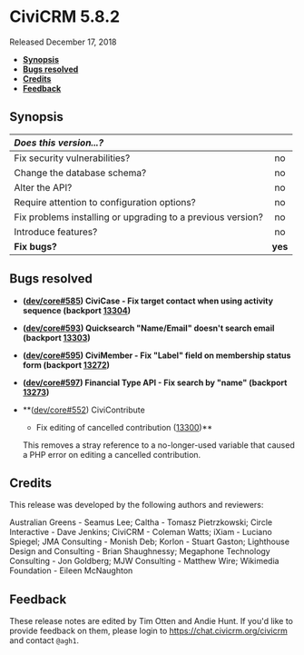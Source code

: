# CiviCRM 5.8.2

Released December 17, 2018

- **[Synopsis](#synopsis)**
- **[Bugs resolved](#bugs)**
- **[Credits](#credits)**
- **[Feedback](#feedback)**

## <a name="synopsis"></a>Synopsis

| *Does this version...?*                                         |         |
|:--------------------------------------------------------------- |:-------:|
| Fix security vulnerabilities?                                   |   no    |
| Change the database schema?                                     |   no    |
| Alter the API?                                                  |   no    |
| Require attention to configuration options?                     |   no    |
| Fix problems installing or upgrading to a previous version?     |   no    |
| Introduce features?                                             |   no    |
| **Fix bugs?**                                                   | **yes** |

## <a name="bugs"></a>Bugs resolved

- **([dev/core#585](https://lab.civicrm.org/dev/core/issues/585)) CiviCase - Fix
  target contact when using activity sequence (backport
  [13304](https://github.com/civicrm/civicrm-core/pull/13304))**

- **([dev/core#593](https://lab.civicrm.org/dev/core/issues/593)) Quicksearch
  "Name/Email" doesn't search email (backport
  [13303](https://github.com/civicrm/civicrm-core/pull/13303))**

- **([dev/core#595](https://lab.civicrm.org/dev/core/issues/595)) CiviMember -
  Fix "Label" field on membership status form (backport
  [13272](https://github.com/civicrm/civicrm-core/pull/13272))**

- **([dev/core#597](https://lab.civicrm.org/dev/core/issues/597)) Financial Type
  API - Fix search by "name" (backport
  [13273](https://github.com/civicrm/civicrm-core/pull/13273))**

- **([dev/core#552](https://lab.civicrm.org/dev/core/issues/552)) CiviContribute
  - Fix editing of cancelled contribution
  ([13300](https://github.com/civicrm/civicrm-core/pull/13300))**

  This removes a stray reference to a no-longer-used variable that caused a PHP
  error on editing a cancelled contribution.

## <a name="credits"></a>Credits

This release was developed by the following authors and reviewers:

Australian Greens - Seamus Lee; Caltha - Tomasz Pietrzkowski; Circle
Interactive - Dave Jenkins; CiviCRM - Coleman Watts; iXiam - Luciano Spiegel;
JMA Consulting - Monish Deb; Korlon - Stuart Gaston; Lighthouse Design and
Consulting - Brian Shaughnessy; Megaphone Technology Consulting - Jon Goldberg;
MJW Consulting - Matthew Wire; Wikimedia Foundation - Eileen McNaughton

## <a name="feedback"></a>Feedback

These release notes are edited by Tim Otten and Andie Hunt.  If you'd like to
provide feedback on them, please login to https://chat.civicrm.org/civicrm and
contact `@agh1`.
